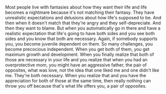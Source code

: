  Most people live with fantasies about how they want their life and life becomes a nightmare because it's not matching their fantasy. They have unrealistic expectations and delusions about how life's supposed to be. And then when it doesn't match that they're angry and they self-depreciate. And then they want to blame. But when you automatically go in there and have a realistic expectation that life's going to have both sides and you see both sides and you know that both are necessary. Again, if somebody supports you, you become juvenile dependent on them. So many challenges, you become precocious independent. When you get both of them, you get maximum growth and development. When you finally realize that both of those are necessary in your life and you realize that when you had an overprotective mom, you might have an aggressive father, the pair of opposites, what was love, not the idea that one liked me and one didn't like me. They're both necessary. When you realize that and you have the appreciation for both of those at the same time, then really nothing can throw you off because that's what life offers you, a pair of opposites.